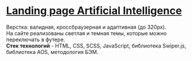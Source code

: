 # [Landing page Artificial Intelligence](https://annmotrs.github.io/artificial-intelligence/)
Верстка: валидная, кроссбраузерная и адаптивная (до 320px).  
На сайте реализованы светлая и темная темы, которые можно переключать в футере.   
**Стек технологий** - HTML, CSS, SCSS, JavaScript, библиотека Swiper.js, библиотека AOS, методология БЭМ.  
